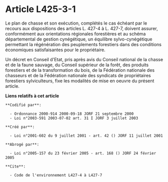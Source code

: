 # Article L425-3-1

Le plan de chasse et son exécution, complétés le cas échéant par le recours aux dispositions des articles L. 427-4 à L.
427-7, doivent assurer, conformément aux orientations régionales forestières et au schéma départemental de gestion
cynégétique, un équilibre sylvo-cynégétique permettant la régénération des peuplements forestiers dans des conditions
économiques satisfaisantes pour le propriétaire.

Un décret en Conseil d'Etat, pris après avis du Conseil national de la chasse et de la faune sauvage, du Conseil supérieur de
la forêt, des produits forestiers et de la transformation du bois, de la Fédération nationale des chasseurs et de la
Fédération nationale des syndicats de propriétaires forestiers sylviculteurs, fixe les modalités de mise en oeuvre du présent
article.

**Liens relatifs à cet article**

	**Codifié par**:

	  - Ordonnance 2000-914 2000-09-18 JORF 21 septembre 2000
	  - Loi n°2003-591 2003-07-02 art. 31 I JORF 3 juillet 2003

	**Créé par**:

	  - Loi n°2001-602 du 9 juillet 2001 - art. 42 () JORF 11 juillet 2001

	**Abrogé par**:

	  - Loi n°2005-157 du 23 février 2005 - art. 168 () JORF 24 février 2005

	**Cite**:

	  - Code de l'environnement L427-4 à L427-7
